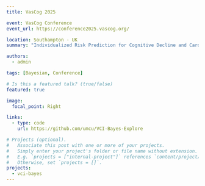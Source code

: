 ```yaml
---
title: VasCog 2025

event: VasCog Conference
event_url: https://conference2025.vascog.org/

location: Southampton - UK
summary: "Individualized Risk Prediction for Cognitive Decline and Cardiovascular Events in VCI: A Bayesian Network Approach"

authors:
  - admin

tags: [Bayesian, Conference]

# Is this a featured talk? (true/false)
featured: true

image:
  focal_point: Right

links:
  - type: code
    url: https://github.com/umcu/VCI-Bayes-Explore

# Projects (optional).
#   Associate this post with one or more of your projects.
#   Simply enter your project's folder or file name without extension.
#   E.g. `projects = ["internal-project"]` references `content/project/deep-learning/index.md`.
#   Otherwise, set `projects = []`.
projects:
  - vci-bayes
---
```

